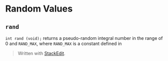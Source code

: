 # Random Values

## `rand`

`int rand (void);`
returns a pseudo-random integral number in the range of 0 and `RAND_MAX`, where `RAND_MAX` is a constant defined in <cstdlib>

> Written with [StackEdit](https://stackedit.io/).
<!--stackedit_data:
eyJoaXN0b3J5IjpbMTY4OTg0MzM4OF19
-->